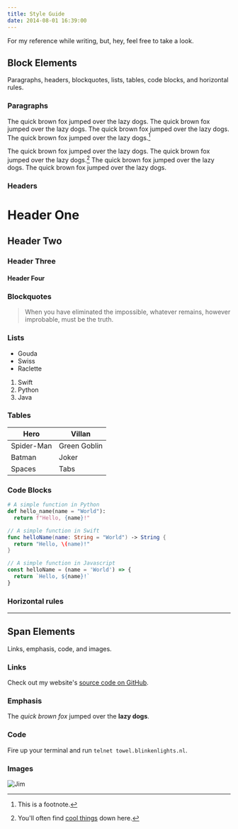 ```yaml
---
title: Style Guide
date: 2014-08-01 16:39:00
---
```


For my reference while writing, but, hey, feel free to take a look.

## Block Elements

Paragraphs, headers, blockquotes, lists, tables, code blocks, and horizontal rules.

### Paragraphs

The quick brown fox jumped over the lazy dogs. The quick brown fox jumped over the lazy dogs. The quick brown fox jumped over the lazy dogs. The quick brown fox jumped over the lazy dogs.[^1]

The quick brown fox jumped over the lazy dogs. The quick brown fox jumped over the lazy dogs.[^2] The quick brown fox jumped over the lazy dogs. The quick brown fox jumped over the lazy dogs.

### Headers

# Header One

## Header Two

### Header Three

#### Header Four

### Blockquotes

> When you have eliminated the impossible, whatever remains, however improbable, must be the truth.

### Lists

* Gouda
* Swiss
* Raclette

1. Swift
2. Python
3. Java

### Tables

Hero | Villan
--- | ---
Spider-Man | Green Goblin
Batman | Joker
Spaces | Tabs

### Code Blocks

``` python
# A simple function in Python
def hello_name(name = "World"):
  return f"Hello, {name}!"
```

``` swift
// A simple function in Swift
func helloName(name: String = "World") -> String {
  return "Hello, \(name)!"
}
```

``` js
// A simple function in Javascript
const helloName = (name = 'World') => {
  return `Hello, ${name}!`
}
```

### Horizontal rules

---

## Span Elements

Links, emphasis, code, and images.

### Links

Check out my website's [source code on GitHub](https://github.com/tmm/tmm.github.io/).

### Emphasis

The *quick brown fox* jumped over the **lazy dogs**.

### Code

Fire up your terminal and run `telnet towel.blinkenlights.nl`.

### Images

![Jim](/blog/assets/2014/0/jim.gif)

[^1]: This is a footnote.
[^2]: You'll often find [cool things](https://www.fs.blog/2017/02/naval-ravikant-reading-decision-making/) down here.